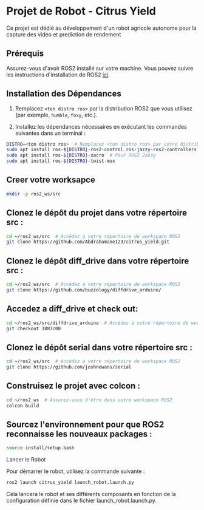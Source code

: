 # Projet de Robot - Citrus Yield

Ce projet est dédié au développement d'un robot agricole autonome pour la capture des video et prediction de rendement

## Prérequis

Assurez-vous d'avoir ROS2 installé sur votre machine. Vous pouvez suivre les instructions d'installation de ROS2 [ici](https://index.ros.org/doc/ros2/Installation/).

## Installation des Dépendances

1. Remplacez `<ton distro ros>` par la distribution ROS2 que vous utilisez (par exemple, `humble`, `foxy`, etc.).

2. Installez les dépendances nécessaires en exécutant les commandes suivantes dans un terminal :

```bash
DISTRO=<ton distro ros>  # Remplacez <ton distro ros> par votre distribution ROS2
sudo apt install ros-${DISTRO}-ros2-control ros-jazzy-ros2-controllers
sudo apt install ros-${DISTRO}-xacro  # Pour ROS2 Jazzy
sudo apt install ros-${DISTRO}-twist-mux
```
## Creer votre worksapce
```bash
mkdir -p ros2_ws/src
```
## Clonez le dépôt du projet dans votre répertoire src :

```bash
cd ~/ros2_ws/src  # Accédez à votre répertoire de workspace ROS2
git clone https://github.com/Abdrahamane123/citrus_yield.git
```
## Clonez le dépôt diff_drive dans votre répertoire src :
```bash
cd ~/ros2_ws/src  # Accédez à votre répertoire de workspace ROS2
git clone https://github.com/buzzology/diffdrive_arduino/
```
## Accedez a diff_drive et check out:
```bash
cd ~/ros2_ws/src/diffdrive_arduino  # Accédez à votre répertoire de workspace ROS2
git checkout 3883c00
```
## Clonez le dépôt serial dans votre répertoire src :
```bash
cd ~/ros2_ws/src  # Accédez à votre répertoire de workspace ROS2
git clone https://github.com/joshnewans/serial
```
## Construisez le projet avec colcon :
```bash
cd ~/ros2_ws  # Assurez-vous d'être dans votre workspace ROS2
colcon build
```

## Sourcez l'environnement pour que ROS2 reconnaisse les nouveaux packages :
```bash
source install/setup.bash
```
Lancer le Robot

Pour démarrer le robot, utilisez la commande suivante :
```bash
ros2 launch citrus_yield launch_robot.launch.py
```
Cela lancera le robot et ses différents composants en fonction de la configuration définie dans le fichier launch_robot.launch.py.
